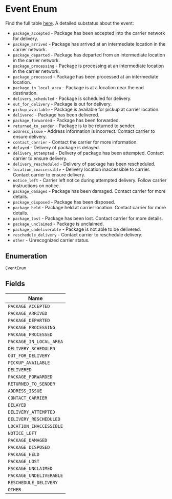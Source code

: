 
# Event Enum

Find the full table [here](#tag/Tracking-Events). A detailed substatus about the event:

* `package_accepted` - Package has been accepted into the carrier network for delivery.
* `package_arrived` - Package has arrived at an intermediate location in the carrier network.
* `package_departed` - Package has departed from an intermediate location in the carrier network.
* `package_processing` - Package is processing at an intermediate location in the carrier network.
* `package_processed` - Package has been processed at an intermediate location.
* `package_in_local_area` - Package is at a location near the end destination.
* `delivery_scheduled` - Package is scheduled for delivery.
* `out_for_delivery` - Package is out for delivery.
* `pickup_available` - Package is available for pickup at carrier location.
* `delivered` - Package has been delivered.
* `package_forwarded` - Package has been forwarded.
* `returned_to_sender` - Package is to be returned to sender.
* `address_issue` - Address information is incorrect. Contact carrier to ensure delivery.
* `contact_carrier` - Contact the carrier for more information.
* `delayed` - Delivery of package is delayed.
* `delivery_attempted` - Delivery of package has been attempted. Contact carrier to ensure delivery.
* `delivery_rescheduled` - Delivery of package has been rescheduled.
* `location_inaccessible` - Delivery location inaccessible to carrier. Contact carrier to ensure delivery.
* `notice_left` - Carrier left notice during attempted delivery. Follow carrier instructions on notice.
* `package_damaged` - Package has been damaged. Contact carrier for more details.
* `package_disposed` - Package has been disposed.
* `package_held` - Package held at carrier location. Contact carrier for more details.
* `package_lost` - Package has been lost. Contact carrier for more details.
* `package_unclaimed` - Package is unclaimed.
* `package_undeliverable` - Package is not able to be delivered.
* `reschedule_delivery` - Contact carrier to reschedule delivery.
* `other` - Unrecognized carrier status.

## Enumeration

`EventEnum`

## Fields

| Name |
|  --- |
| `PACKAGE_ACCEPTED` |
| `PACKAGE_ARRIVED` |
| `PACKAGE_DEPARTED` |
| `PACKAGE_PROCESSING` |
| `PACKAGE_PROCESSED` |
| `PACKAGE_IN_LOCAL_AREA` |
| `DELIVERY_SCHEDULED` |
| `OUT_FOR_DELIVERY` |
| `PICKUP_AVAILABLE` |
| `DELIVERED` |
| `PACKAGE_FORWARDED` |
| `RETURNED_TO_SENDER` |
| `ADDRESS_ISSUE` |
| `CONTACT_CARRIER` |
| `DELAYED` |
| `DELIVERY_ATTEMPTED` |
| `DELIVERY_RESCHEDULED` |
| `LOCATION_INACCESSIBLE` |
| `NOTICE_LEFT` |
| `PACKAGE_DAMAGED` |
| `PACKAGE_DISPOSED` |
| `PACKAGE_HELD` |
| `PACKAGE_LOST` |
| `PACKAGE_UNCLAIMED` |
| `PACKAGE_UNDELIVERABLE` |
| `RESCHEDULE_DELIVERY` |
| `OTHER` |

